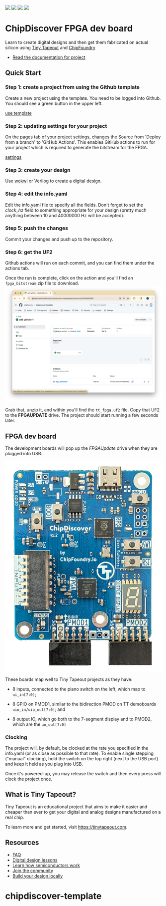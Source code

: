 ![](../../workflows/gds/badge.svg) ![](../../workflows/docs/badge.svg) ![](../../workflows/test/badge.svg) ![](../../workflows/fpga/badge.svg)

# ChipDiscover FPGA dev board

Learn to create digital designs and then get them fabricated on actual silicon using [Tiny Tapeout](https://tinytapeout.com) and [ChipFoundry](https://chipfoundry.io/)

- [Read the documentation for project](docs/info.md)

## Quick Start

### Step 1: create a project from using the Github template

Create a new project using the template.  You need to be logged into Github.  You should see a green button in the 
upper left.

[use template](images/use_template.png)

### Step 2: updating settings for your project

On the pages tab of your project settings, changes the Source from 'Deploy from a branch' to 'GitHub Actions'.
This enables GitHub actions to run for your project which is required to generate the bitstream for the FPGA.

[settings](/images/settings.png)

### Step 3: create your design

Use [wokwi](https://wokwi.com/) or Verilog to create a digital design.

### Step 4: edit the info.yaml

Edit the info.yaml file to specify all the fields.  Don't forget to set the *clock_hz* field to something appropriate for your design (pretty much anything between 10 and 40000000 Hz will be accepted).

### Step 5: push the changes

Commit your changes and push up to the repository.

### Step 6: get the UF2

Github actions will run on each commit, and you can find them under the actions tab.

Once the run is complete, click on the action and you'll find an `fpga_bitstream` zip file to download.
![bitstream](images/bitstream.png)

Grab that, unzip it, and within you'll find the `tt_fpga.uf2` file.  Copy that UF2 to the **FPGAUPDATE** drive.  The project should start running a few seconds later.

## FPGA dev board

The development boards will pop up the *FPGAUpdate* drive when they are plugged into USB.

![chipdiscover](images/chipdiscover.jpg)

These boards map well to Tiny Tapeout projects as they have:

  * 8 inputs, connected to the piano switch on the left, which map to `ui_in[7:0]`; 
  
  * 8 GPIO on PMOD1, similar to the bidirection PMOD on TT demoboards `uio_in/uio_out[7:0]`; and
  
  * 8 output IO, which go both to the 7-segment display and to PMOD2, which are the `uo_out[7:0]`

### Clocking

The project will, by default, be clocked at the rate you specified in the info.yaml (or as close as possible to that rate).  To enable single stepping ("manual" clocking), hold the switch on the top right (next to the USB port) and keep it held as you plug into USB.

Once it's powered-up, you may release the switch and then every press will clock the project once.




## What is Tiny Tapeout?

Tiny Tapeout is an educational project that aims to make it easier and cheaper than ever to get your digital and analog designs manufactured on a real chip.

To learn more and get started, visit https://tinytapeout.com.

## Resources

- [FAQ](https://tinytapeout.com/faq/)
- [Digital design lessons](https://tinytapeout.com/digital_design/)
- [Learn how semiconductors work](https://tinytapeout.com/siliwiz/)
- [Join the community](https://tinytapeout.com/discord)
- [Build your design locally](https://www.tinytapeout.com/guides/local-hardening/)
# chipdiscover-template

